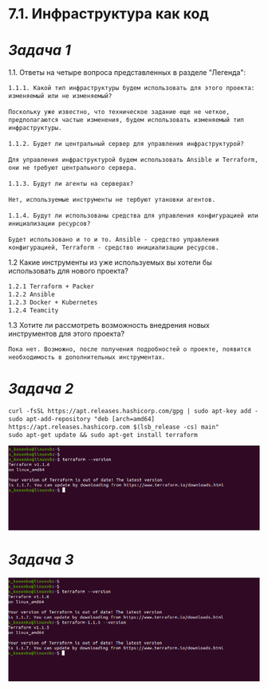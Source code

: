 # **7.1. Инфраструктура как код**

# *Задача 1*

1.1. Ответы на четыре вопроса представленных в разделе "Легенда":

    1.1.1. Какой тип инфраструктуры будем использовать для этого проекта: изменяемый или не изменяемый?

    Поскольку уже известно, что техническое задание еще не четкое, предполагаются частые изменения, будем использовать изменяемый тип инфраструктуры.

    1.1.2. Будет ли центральный сервер для управления инфраструктурой?

    Для управления инфраструктурой будем использовать Ansible и Terraform, они не требуют центрального сервера.

    1.1.3. Будут ли агенты на серверах?

    Нет, используемые инструменты не тербуют утановки агентов.

    1.1.4. Будут ли использованы средства для управления конфигурацией или инициализации ресурсов?

    Будет использовано и то и то. Ansible - средство управления конфигурацией, Terraform - средство инициализации ресурсов.

1.2  Какие инструменты из уже используемых вы хотели бы использовать для нового проекта?

    1.2.1 Terraform + Packer
    1.2.2 Ansible
    1.2.3 Docker + Kubernetes
    1.2.4 Teamcity

1.3 Хотите ли рассмотреть возможность внедрения новых инструментов для этого проекта?

    Пока нет. Возможно, после получения подробностей о проекте, появится необходимость в дополнительных инструментах. 

# *Задача 2*

```
curl -fsSL https://apt.releases.hashicorp.com/gpg | sudo apt-key add -
sudo apt-add-repository "deb [arch=amd64] https://apt.releases.hashicorp.com $(lsb_release -cs) main"
sudo apt-get update && sudo apt-get install terraform
```

![alt text](images/tf.png "Terraform")

# *Задача 3*

![alt text](images/tfs.png "Terraforms")